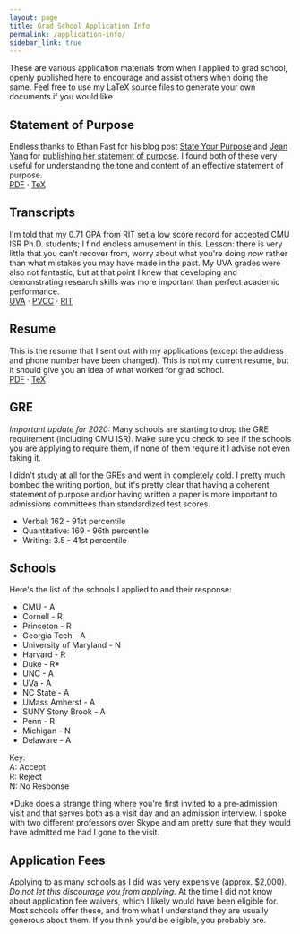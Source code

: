 ```yaml
---
layout: page
title: Grad School Application Info
permalink: /application-info/
sidebar_link: true
---
```


These are various application materials from when I applied to grad school,
openly published here to encourage and assist others when doing the same. Feel
free to use my LaTeX source files to generate your own documents if you would
like.

Statement of Purpose
--------------------

Endless thanks to Ethan Fast for his blog post [State Your
Purpose](http://ethanfast.com/2011/04/state-your-purpose/) and [Jean
Yang](https://people.csail.mit.edu/jeanyang/) for [publishing her statement of
purpose](https://github.com/jeanqasaur/academic-application-materials/blob/master/phd-application-2007/personal_statement.pdf). I
found both of these very useful for understanding the tone and content of an
effective statement of purpose.<br/>
[<i class="far fa-file-alt"></i>
PDF]({{site.baseurl}}/assets/statement/personal-statement-cmu.pdf) &middot;
[<i class="fas fa-file-download"></i> TeX]({{site.baseurl}}/assets/statement/personal-statement-cmu.tex)

Transcripts
--------

I'm told that my 0.71 GPA from RIT set a low score record for accepted CMU ISR
Ph.D. students; I find endless amusement in this. Lesson: there is very little
that you can't recover from, worry about what you're doing _now_ rather than
what mistakes you may have made in the past. My UVA grades were also not
fantastic, but at that point I knew that developing and demonstrating research
skills was more important than perfect academic performance.<br/>
[<i class="far fa-file-alt"></i>
UVA]({{site.baseurl}}/assets/transcripts/UVA_transcript.pdf) &middot;
[<i class="far fa-file-alt"></i>
PVCC]({{site.baseurl}}/assets/transcripts/PVCC_transcript.pdf) &middot;
[<i class="far fa-file-alt"></i> RIT]({{site.baseurl}}/assets/transcripts/RIT_transcript.pdf)

Resume
------

This is the resume that I sent out with my applications (except the address and
phone number have been changed). This is not my current resume, but it should
give you an idea of what worked for grad school.<br/>
[<i class="far fa-file-alt"></i>
PDF]({{site.baseurl}}/assets/resume/application-resume.pdf) &middot;
[<i class="fas fa-file-download"></i> TeX]({{site.baseurl}}/assets/resume/application-resume.tex)

GRE
---
*Important update for 2020:* Many schools are starting to drop the GRE
requirement (including CMU ISR). Make sure you check to see if the schools you
are applying to require them, if none of them require it I advise not even
taking it.

I didn't study at all for the GREs and went in completely cold. I pretty much
bombed the writing portion, but it's pretty clear that having a coherent
statement of purpose and/or having written a paper is more important to
admissions committees than standardized test scores.

* Verbal:       162 - 91st percentile
* Quantitative: 169 - 96th percentile
* Writing:      3.5 - 41st percentile

Schools
-------

Here's the list of the schools I applied to and their response:

* CMU - A
* Cornell - R
* Princeton - R
* Georgia Tech - A
* University of Maryland - N
* Harvard - R
* Duke - R*
* UNC - A
* UVa - A
* NC State - A
* UMass Amherst - A
* SUNY Stony Brook - A
* Penn - R
* Michigan - N
* Delaware - A

Key:<br/>
  A: Accept<br/>
  R: Reject<br/>
  N: No Response

*Duke does a strange thing where you're first invited to a pre-admission visit
 and that serves both as a visit day and an admission interview. I spoke with
 two different professors over Skype and am pretty sure that they would have
 admitted me had I gone to the visit.

Application Fees
----------------

Applying to as many schools as I did was very expensive (approx. $2,000). *Do
not let this discourage you from applying.* At the time I did not know about
application fee waivers, which I likely would have been eligible for. Most
schools offer these, and from what I understand they are usually generous about
them. If you think you'd be eligible, you probably are.
